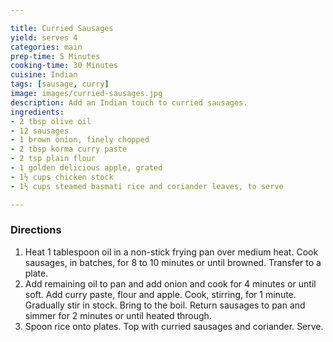```yaml
---

title: Curried Sausages
yield: serves 4
categories: main
prep-time: 5 Minutes
cooking-time: 30 Minutes
cuisine: Indian
tags: [sausage, curry]
image: images/curried-sausages.jpg
description: Add an Indian touch to curried sausages.
ingredients:
- 2 tbsp olive oil
- 12 sausages
- 1 brown onion, finely chopped
- 2 tbsp korma curry paste
- 2 tsp plain flour
- 1 golden delicious apple, grated
- 1½ cups chicken stock
- 1½ cups steamed basmati rice and coriander leaves, to serve

---
```


### Directions

1. Heat 1 tablespoon oil in a non-stick frying pan over medium heat. Cook sausages, in batches, for 8 to 10 minutes or until browned. Transfer to a plate.
2. Add remaining oil to pan and add onion and cook for 4 minutes or until soft. Add curry paste, flour and apple. Cook, stirring, for 1 minute. Gradually stir in stock. Bring to the boil. Return sausages to pan and simmer for 2 minutes or until heated through.
3. Spoon rice onto plates. Top with curried sausages and coriander. Serve.
